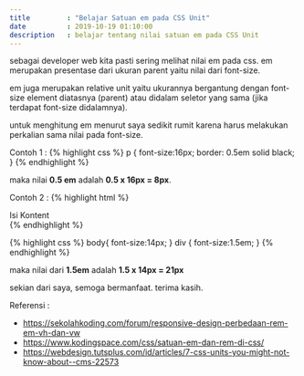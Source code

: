```yaml
---
title         : "Belajar Satuan em pada CSS Unit"
date          : 2019-10-19 01:10:00
description   : belajar tentang nilai satuan em pada CSS Unit
---
```


sebagai developer web kita pasti sering melihat nilai em pada css.
em merupakan presentase dari ukuran parent yaitu nilai dari font-size. 

em juga merupakan relative unit yaitu ukurannya bergantung dengan font-size element diatasnya (parent) atau didalam seletor yang sama (jika terdapat font-size didalamnya).

untuk menghitung em menurut saya sedikit rumit karena harus melakukan perkalian sama nilai pada font-size.

Contoh 1 :
{% highlight css %}
p {
  font-size:16px;
  border: 0.5em solid black;
}
{% endhighlight %}

maka nilai **0.5 em** adalah **0.5 x 16px = 8px**.

Contoh 2 :
{% highlight html %}
<body>
    <div class="wrapper">Isi Kontent</div>
</body>
{% endhighlight %}

{% highlight css %}
body{
    font-size:14px;
}
div {
    font-size:1.5em;
}
{% endhighlight %}

maka nilai dari **1.5em** adalah **1.5 x 14px = 21px**

sekian dari saya, semoga bermanfaat.
terima kasih.

Referensi :
- https://sekolahkoding.com/forum/responsive-design-perbedaan-rem-em-vh-dan-vw
- https://www.kodingspace.com/css/satuan-em-dan-rem-di-css/
- https://webdesign.tutsplus.com/id/articles/7-css-units-you-might-not-know-about--cms-22573
